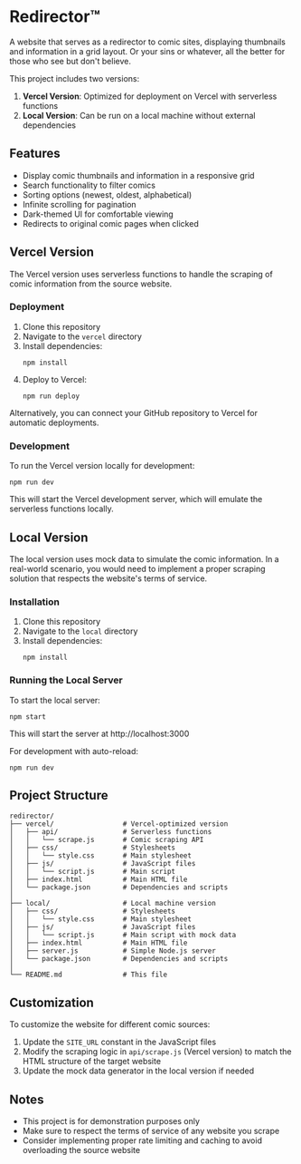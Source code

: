 # Redirector™

A website that serves as a redirector to comic sites, displaying thumbnails and information in a grid layout.
Or your sins or whatever, all the better for those who see but don't believe.

This project includes two versions:

1. **Vercel Version**: Optimized for deployment on Vercel with serverless functions
2. **Local Version**: Can be run on a local machine without external dependencies

## Features

- Display comic thumbnails and information in a responsive grid
- Search functionality to filter comics
- Sorting options (newest, oldest, alphabetical)
- Infinite scrolling for pagination
- Dark-themed UI for comfortable viewing
- Redirects to original comic pages when clicked

## Vercel Version

The Vercel version uses serverless functions to handle the scraping of comic information from the source website.

### Deployment

1. Clone this repository
2. Navigate to the `vercel` directory
3. Install dependencies:
   ```
   npm install
   ```
4. Deploy to Vercel:
   ```
   npm run deploy
   ```

Alternatively, you can connect your GitHub repository to Vercel for automatic deployments.

### Development

To run the Vercel version locally for development:

```
npm run dev
```

This will start the Vercel development server, which will emulate the serverless functions locally.

## Local Version

The local version uses mock data to simulate the comic information. In a real-world scenario, you would need to implement a proper scraping solution that respects the website's terms of service.

### Installation

1. Clone this repository
2. Navigate to the `local` directory
3. Install dependencies:
   ```
   npm install
   ```

### Running the Local Server

To start the local server:

```
npm start
```

This will start the server at http://localhost:3000

For development with auto-reload:

```
npm run dev
```

## Project Structure

```
redirector/
├── vercel/                 # Vercel-optimized version
│   ├── api/                # Serverless functions
│   │   └── scrape.js       # Comic scraping API
│   ├── css/                # Stylesheets
│   │   └── style.css       # Main stylesheet
│   ├── js/                 # JavaScript files
│   │   └── script.js       # Main script
│   ├── index.html          # Main HTML file
│   └── package.json        # Dependencies and scripts
│
├── local/                  # Local machine version
│   ├── css/                # Stylesheets
│   │   └── style.css       # Main stylesheet
│   ├── js/                 # JavaScript files
│   │   └── script.js       # Main script with mock data
│   ├── index.html          # Main HTML file
│   ├── server.js           # Simple Node.js server
│   └── package.json        # Dependencies and scripts
│
└── README.md               # This file
```

## Customization

To customize the website for different comic sources:

1. Update the `SITE_URL` constant in the JavaScript files
2. Modify the scraping logic in `api/scrape.js` (Vercel version) to match the HTML structure of the target website
3. Update the mock data generator in the local version if needed

## Notes

- This project is for demonstration purposes only
- Make sure to respect the terms of service of any website you scrape
- Consider implementing proper rate limiting and caching to avoid overloading the source website